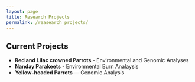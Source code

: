 ```yaml
---
layout: page
title: Research Projects
permalink: /reasearch_projects/
---
```


## Current Projects

- **Red and Lilac crowned Parrots** - Environmental and Genomic Analyses
- **Nanday Parakeets** - Environmental Burn Analaysis
- **Yellow-headed Parrots** — Genomic Analysis
